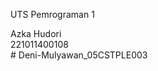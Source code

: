 UTS Pemrograman 1
<div>Azka Hudori</div>
<div>221011400108</div>
#   D e n i - M u l y a w a n _ 0 5 C S T P L E 0 0 3  
 